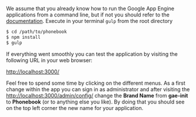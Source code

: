 We assume that you already know how to run the Google App Engine applications from a command line, but if not you should refer to the [documentation](https://developers.google.com/appengine/docs/python/gettingstartedpython27/helloworld). Execute in your terminal `gulp` from the root directory

```bash
$ cd /path/to/phonebook
$ npm install
$ gulp
```

If everything went smoothly you can test the application by visiting the following URL in your web browser:

[http://localhost:3000/](http://localhost:3000/)

Feel free to spend some time by clicking on the different menus. As a first change within the app you can sign in as administrator and after visiting the [http://localhost:3000/admin/config/](http://localhost:3000/admin/config/) change the **Brand Name** from **gae-init** to **Phonebook** (or to anything else you like). By doing that you should see on the top left corner the new name for your application.
